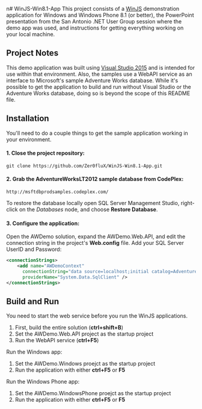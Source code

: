n# WinJS-Win8.1-App
This project consists of a [WinJS](https://github.com/winjs/winjs) demonstration application for Windows and Windows Phone 8.1 (or better), the PowerPoint presentation from the San Antonio .NET User Group session where the demo app was used, and instructions for getting everything working on your local machine.

## Project Notes
This demo application was built using [Visual Studio 2015](https://www.visualstudio.com/en-us/products/visual-studio-community-vs.aspx) and is intended for use within that environment.  Also, the samples use a WebAPI service as an interface to Microsoft's sample Adventure Works database.  While it's possible to get the application to build and run without Visual Studio or the Adventure Works database, doing so is beyond the scope of this README file.

## Installation
You'll need to do a couple things to get the sample application working in your environment.

#### 1. Close the project repository:
```
git clone https://github.com/Zer0fluX/WinJS-Win8.1-App.git
```

#### 2. Grab the AdventureWorksLT2012 sample database from CodePlex:
```
http://msftdbprodsamples.codeplex.com/
```
To restore the database locally open SQL Server Management Studio, right-click on the *Databases* node, and choose **Restore Database**.

#### 3. Configure the application:
Open the AWDemo solution, expand the AWDemo.Web.API, and edit the connection string in the project's **Web.config** file.  Add your SQL Server UserID and Password:
```XML
<connectionStrings>
    <add name="AWDemoContext" 
      connectionString="data source=localhost;initial catalog=AdventureWorksLT2012;persist security info=True;user id=<YourUserID>;password=<YourPassword>;MultipleActiveResultSets=True;App=EntityFramework" 
      providerName="System.Data.SqlClient" />
</connectionStrings>
```

## Build and Run
You need to start the web service before you run the WinJS applications.

1. First, build the entire solution (**ctrl+shift+B**)
2. Set the AWDemo.Web.API project as the startup project
3. Run the WebAPI service (**ctrl+F5**)

Run the Windows app:

1. Set the AWDemo.Windows proejct as the startup project
2. Run the application with either **ctrl+F5** or **F5**

Run the Windows Phone app:

1. Set the AWDemo.WindowsPhone proejct as the startup project
2. Run the application with either **ctrl+F5** or **F5**
